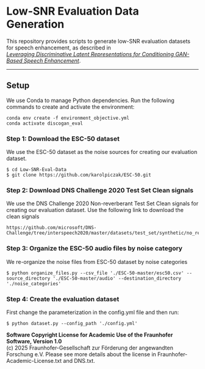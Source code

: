 # Low-SNR Evaluation Data Generation

This repository provides scripts to generate low-SNR evaluation datasets for speech enhancement, as described in  
[*Leveraging Discriminative Latent Representations for Conditioning GAN-Based Speech Enhancement*](https://arxiv.org/abs/2508.20859).

---


## Setup

We use Conda to manage Python dependencies. Run the following commands to create and activate the environment:

```shell
conda env create -f environment_objective.yml
conda activate discogan_eval
```



### Step 1: Download the ESC-50 dataset
We use the ESC-50 dataset as the noise sources for creating our evaluation dataset.

```shell
$ cd Low-SNR-Eval-Data
$ git clone https://github.com/karolpiczak/ESC-50.git
```

### Step 2: Download DNS Challenge 2020 Test Set Clean signals
We use the DNS Challenge 2020 Non-reverberant Test Set Clean signals for creating our evaluation dataset.
Use the following link to download the clean signals

```shell
https://github.com/microsoft/DNS-Challenge/tree/interspeech2020/master/datasets/test_set/synthetic/no_reverb/clean
```
### Step 3: Organize the ESC-50 audio files by noise category
We re-organize the noise files from ESC-50 dataset by noise categories

```shell
$ python organize_files.py --csv_file './ESC-50-master/esc50.csv' --source_directory './ESC-50-master/audio' --destination_directory './noise_categories'
```

### Step 4: Create the evaluation dataset
First change the parameterization in the config.yml file and then run:

```shell
$ python dataset.py --config_path './config.yml' 
```







**Software Copyright License for Academic Use of the Fraunhofer Software, Version 1.0**  
(c) 2025 Fraunhofer-Gesellschaft zur Förderung der angewandten Forschung e.V. Please see more details about the license in Fraunhofer-Academic-License.txt and DNS.txt.

